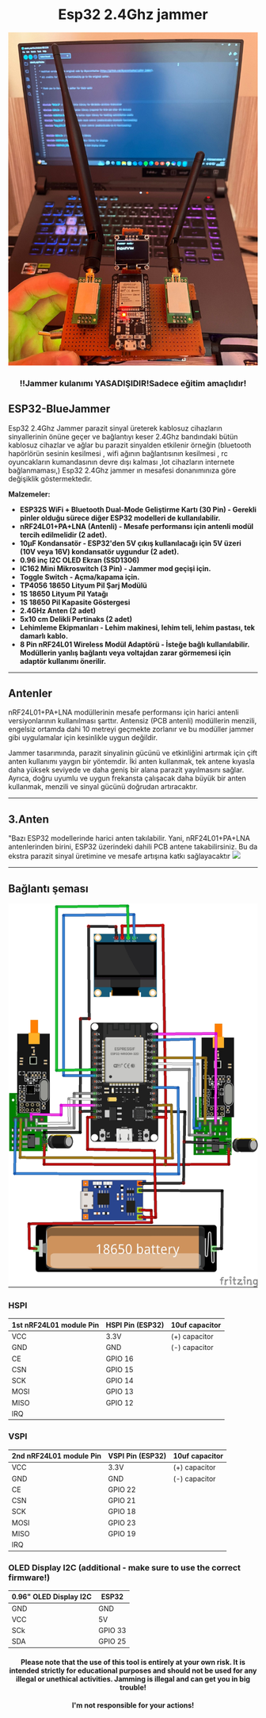 <h1 align="center">Esp32 2.4Ghz jammer</h1>
<div align="center">
  <img src="galeri/jammer7.jpeg" alt="ESP32-BlueJammer">
  <h3 align="center">!!Jammer kulanımı YASADIŞIDIR!Sadece eğitim amaçlıdır!</h3>
</div>




## ESP32-BlueJammer
Esp32 2.4Ghz Jammer parazit sinyal üreterek kablosuz cihazların sinyallerinin önüne geçer ve bağlantıyı keser 2.4Ghz bandındaki bütün kablosuz cihazlar ve ağlar bu parazit sinyalden etkilenir örneğin (bluetooth hapörlörün sesinin kesilmesi , wifi ağının bağlantısının kesilmesi , rc oyuncakların kumandasının devre dışı kalması ,Iot cihazların internete bağlanmaması,) Esp32 2.4Ghz jammer ın mesafesi donanımınıza göre değişiklik göstermektedir.





**Malzemeler:**  
- **ESP32S WiFi + Bluetooth Dual-Mode Geliştirme Kartı (30 Pin) - Gerekli pinler olduğu sürece diğer ESP32 modelleri de kullanılabilir.**
- **nRF24L01+PA+LNA (Antenli) - Mesafe performansı için antenli modül tercih edilmelidir (2 adet).**
- **10μF Kondansatör - ESP32'den 5V çıkış kullanılacağı için 5V üzeri (10V veya 16V) kondansatör uygundur (2 adet).**
- **0.96 inç I2C OLED Ekran (SSD1306)**
- **IC162 Mini Mikroswitch (3 Pin) - Jammer mod geçişi için.**
- **Toggle Switch - Açma/kapama için.**
- **TP4056 18650 Lityum Pil Şarj Modülü**
- **1S 18650 Lityum Pil Yatağı**
- **1S 18650 Pil Kapasite Göstergesi**
- **2.4GHz Anten (2 adet)** 
- **5x10 cm Delikli Pertinaks (2 adet)** 
- **Lehimleme Ekipmanları - Lehim makinesi, lehim teli, lehim pastası, tek damarlı kablo.**
- **8 Pin nRF24L01 Wireless Modül Adaptörü - İsteğe bağlı kullanılabilir. Modüllerin yanlış bağlantı veya voltajdan zarar görmemesi için adaptör kullanımı önerilir.**


---

## Antenler
nRF24L01+PA+LNA modüllerinin mesafe performansı için harici antenli versiyonlarının kullanılması şarttır. Antensiz (PCB antenli) modüllerin menzili, engelsiz ortamda dahi 10 metreyi geçmekte zorlanır ve bu modüller jammer gibi uygulamalar için kesinlikle uygun değildir.

Jammer tasarımında, parazit sinyalinin gücünü ve etkinliğini artırmak için çift anten kullanımı yaygın bir yöntemdir. İki anten kullanmak, tek antene kıyasla daha yüksek seviyede ve daha geniş bir alana parazit yayılmasını sağlar. Ayrıca, doğru uyumlu ve uygun frekansta çalışacak daha büyük bir anten kullanmak, menzili ve sinyal gücünü doğrudan artıracaktır.

---

## 3.Anten
"Bazı ESP32 modellerinde harici anten takılabilir. Yani, nRF24L01+PA+LNA antenlerinden birini, ESP32 üzerindeki dahili PCB antene takabilirsiniz. Bu da ekstra parazit sinyal üretimine ve mesafe artışına katkı sağlayacaktır
<img src="galeri/esp32antenli.jpeg">

---

## Bağlantı şeması
<img src="galeri/jammer fritzing.jpg">





### HSPI
| 1st nRF24L01 module Pin | HSPI Pin (ESP32) | 10uf capacitor |
|---------------|------------------|--------------------|
| VCC           | 3.3V             | (+) capacitor |
| GND           | GND              | (-) capacitor |
| CE            | GPIO 16          |
| CSN           | GPIO 15          |
| SCK           | GPIO 14          |
| MOSI          | GPIO 13          |
| MISO          | GPIO 12          |
| IRQ           |                  |

### VSPI 
| 2nd nRF24L01 module Pin | VSPI Pin (ESP32) | 10uf capacitor |
|---------------|------------------|--------------------|
| VCC           | 3.3V             | (+) capacitor |
| GND           | GND              | (-) capacitor |
| CE            | GPIO 22          |
| CSN           | GPIO 21          |
| SCK           | GPIO 18          |
| MOSI          | GPIO 23          |
| MISO          | GPIO 19          |
| IRQ           |                  |



### OLED Display I2C (additional - make sure to use the correct firmware!)
| 0.96" OLED Display I2C | ESP32 |
|------------------------|-------|
|          GND           |  GND  |
|          VCC           | 5V  |
|          SCk           |GPIO 33 |
|          SDA           |GPIO 25 |





<h4 align="center">Please note that the use of this tool is entirely at your own risk. It is intended strictly for educational purposes and should not be used for any illegal or unethical activities. Jamming is illegal and can get you in big trouble!</h4>
<h4 align="center">I'm not responsible for your actions! </h4>
